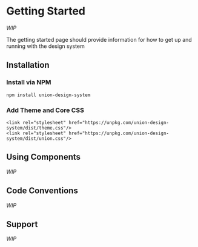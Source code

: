 # Getting Started

_WIP_

The getting started page should provide information for how to get up and running with the design system

## Installation

### Install via NPM

`npm install union-design-system`

### Add Theme and Core CSS

```svelte
<link rel="stylesheet" href="https://unpkg.com/union-design-system/dist/theme.css"/>
<link rel="stylesheet" href="https://unpkg.com/union-design-system/dist/union.css"/>
```

## Using Components

_WIP_

## Code Conventions

_WIP_

## Support

_WIP_
